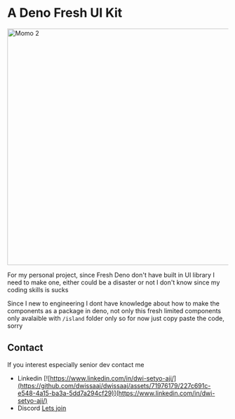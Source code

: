 # A Deno Fresh UI Kit

<img  width="540" alt="Momo 2" src="https://github.com/user-attachments/assets/6dcbc612-1936-47b7-9e65-1a63c879502c">

For my personal project, since Fresh Deno don't have built in UI library I need
to make one, either could be a disaster or not I don't know since my coding
skills is sucks

Since I new to engineering I dont have knowledge about how to make the
components as a package in deno, not only this fresh limited components only
avalaible with `/island` folder only so for now just copy paste the code, sorry

## Contact

If you interest especially senior dev contact me

- Linkedin
  [![https://www.linkedin.com/in/dwi-setyo-aji/](https://github.com/dwissaaj/dwissaaj/assets/71976179/227c691c-e548-4a15-ba3a-5dd7a294cf29)](https://www.linkedin.com/in/dwi-setyo-aji/)
- Discord [Lets join](https://discord.gg/n23WpgQt)
